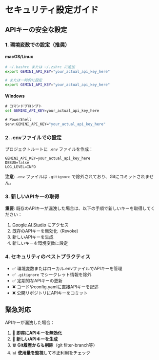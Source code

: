 # セキュリティ設定ガイド

## APIキーの安全な設定

### 1. 環境変数での設定（推奨）

#### macOS/Linux
```bash
# ~/.bashrc または ~/.zshrc に追加
export GEMINI_API_KEY="your_actual_api_key_here"

# または一時的に設定
export GEMINI_API_KEY="your_actual_api_key_here"
```

#### Windows
```cmd
# コマンドプロンプト
set GEMINI_API_KEY=your_actual_api_key_here

# PowerShell
$env:GEMINI_API_KEY="your_actual_api_key_here"
```

### 2. .envファイルでの設定

プロジェクトルートに `.env` ファイルを作成：
```
GEMINI_API_KEY=your_actual_api_key_here
DEBUG=false
LOG_LEVEL=INFO
```

**注意**: `.env` ファイルは `.gitignore` で除外されており、Gitにコミットされません。

### 3. 新しいAPIキーの取得

**重要**: 既存のAPIキーが漏洩した場合は、以下の手順で新しいキーを取得してください：

1. [Google AI Studio](https://aistudio.google.com/app/apikey) にアクセス
2. 既存のAPIキーを無効化（Revoke）
3. 新しいAPIキーを生成
4. 新しいキーを環境変数に設定

### 4. セキュリティのベストプラクティス

- ✅ 環境変数またはローカル.envファイルでAPIキーを管理
- ✅ `.gitignore` でシークレット情報を除外
- ✅ 定期的なAPIキーの更新
- ❌ コードやconfig.yamlに直接APIキーを記述
- ❌ 公開リポジトリにAPIキーをコミット

## 緊急対応

APIキーが漏洩した場合：
1. 🚨 **即座にAPIキーを無効化**
2. 🔑 **新しいAPIキーを生成**
3. 🗑️ **Git履歴からも削除**（git filter-branch等）
4. 📊 **使用量を監視**して不正利用をチェック
